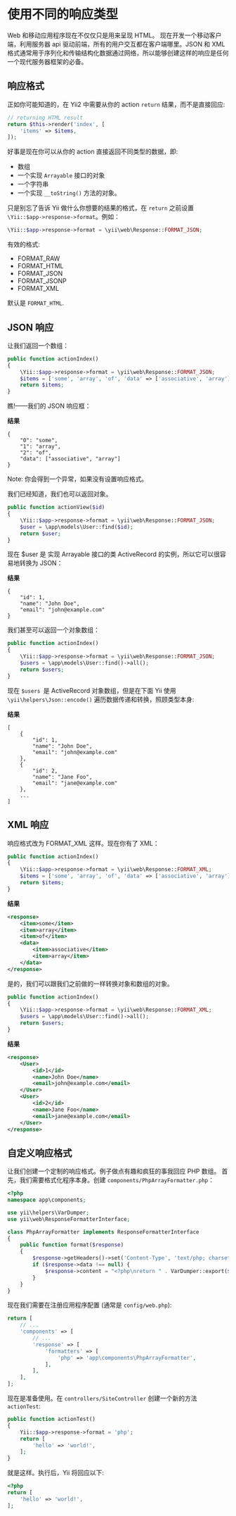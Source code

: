 使用不同的响应类型
=====================================

Web 和移动应用程序现在不仅仅只是用来呈现 HTML。
现在开发一个移动客户端，利用服务器 api 驱动前端，所有的用户交互都在客户端哪里。JSON 和 XML 格式通常用于序列化和传输结构化数据通过网络，所以能够创建这样的响应是任何一个现代服务器框架的必备。

响应格式
----------------

正如你可能知道的，在 Yii2 中需要从你的 action `return` 结果，而不是直接回应:

```php
// returning HTML result
return $this->render('index', [
    'items' => $items,
]);
```

好事是现在你可以从你的 action 直接返回不同类型的数据，即:

- 数组
- 一个实现 `Arrayable` 接口的对象
- 一个字符串
- 一个实现 `__toString()` 方法的对象。

只是别忘了告诉 Yii 做什么你想要的结果的格式，在 `return` 之前设置 `\Yii::$app->response->format`。例如：

```php
\Yii::$app->response->format = \yii\web\Response::FORMAT_JSON;
```

有效的格式:

- FORMAT_RAW
- FORMAT_HTML
- FORMAT_JSON
- FORMAT_JSONP
- FORMAT_XML

默认是 `FORMAT_HTML`.

JSON 响应
-------------

让我们返回一个数组：

```php
public function actionIndex()
{
    \Yii::$app->response->format = \yii\web\Response::FORMAT_JSON;
    $items = ['some', 'array', 'of', 'data' => ['associative', 'array']];
    return $items;
}
```

瞧!——我们的 JSON 响应框：

**结果**

```
{
    "0": "some",
    "1": "array",
    "2": "of",
    "data": ["associative", "array"]
}
```

Note: 你会得到一个异常，如果没有设置响应格式。

我们已经知道，我们也可以返回对象。

```php
public function actionView($id)
{
    \Yii::$app->response->format = \yii\web\Response::FORMAT_JSON;
    $user = \app\models\User::find($id);
    return $user;
}
```

现在 $user 是  实现 Arrayable 接口的类 ActiveRecord 的实例，所以它可以很容易地转换为 JSON：

**结果**

```
{
    "id": 1,
    "name": "John Doe",
    "email": "john@example.com"
}
```

我们甚至可以返回一个对象数组：

```php
public function actionIndex()
{
    \Yii::$app->response->format = \yii\web\Response::FORMAT_JSON;
    $users = \app\models\User::find()->all();
    return $users;
}
```

现在 `$users `是 ActiveRecord 对象数组，但是在下面 Yii 使用 `\yii\helpers\Json::encode()` 遍历数据传递和转换，照顾类型本身:

**结果**

```
[
    {
        "id": 1,
        "name": "John Doe",
        "email": "john@example.com"
    },
    {
        "id": 2,
        "name": "Jane Foo",
        "email": "jane@example.com"
    },
    ...
]
```

XML 响应
------------

响应格式改为 FORMAT_XML 这样。现在你有了 XML：

```php
public function actionIndex()
{
    \Yii::$app->response->format = \yii\web\Response::FORMAT_XML;
    $items = ['some', 'array', 'of', 'data' => ['associative', 'array']];
    return $items;
}
```

**结果**

```xml
<response>
    <item>some</item>
    <item>array</item>
    <item>of</item>
    <data>
        <item>associative</item>
        <item>array</item>
    </data>
</response>
```

是的，我们可以跟我们之前做的一样转换对象和数组的对象。

```php
public function actionIndex()
{
    \Yii::$app->response->format = \yii\web\Response::FORMAT_XML;
    $users = \app\models\User::find()->all();
    return $users;
}
```

**结果**

```xml
<response>
    <User>
        <id>1</id>
        <name>John Doe</name>
        <email>john@example.com</email>
    </User>
    <User>
        <id>2</id>
        <name>Jane Foo</name>
        <email>jane@example.com</email>
    </User>
</response>
```

自定义响应格式
----------------------

让我们创建一个定制的响应格式。例子做点有趣和疯狂的事我回应 PHP 数组。
首先，我们需要格式化程序本身。创建 `components/PhpArrayFormatter.php`：

```php
<?php
namespace app\components;

use yii\helpers\VarDumper;
use yii\web\ResponseFormatterInterface;

class PhpArrayFormatter implements ResponseFormatterInterface
{
    public function format($response)
    {
        $response->getHeaders()->set('Content-Type', 'text/php; charset=UTF-8');
        if ($response->data !== null) {
            $response->content = "<?php\nreturn " . VarDumper::export($response->data) . ";\n";
        }
    }
}
```

现在我们需要在注册应用程序配置 (通常是 `config/web.php`):

```php
return [
    // ...
    'components' => [
        // ...
        'response' => [
            'formatters' => [
                'php' => 'app\components\PhpArrayFormatter',
            ],
        ],
    ],
];
```

现在是准备使用。在 `controllers/SiteController` 创建一个新的方法 `actionTest`:

```php
public function actionTest()
{
    Yii::$app->response->format = 'php';
    return [
        'hello' => 'world!',
    ];
}
```

就是这样。执行后，Yii 将回应以下:

```php
<?php
return [
    'hello' => 'world!',
];
```
